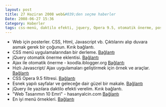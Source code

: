 ```yaml
---
layout: post
title: 27 Haziran 2008 web&#039;den seçme haberler
Date: 2008-06-27 15:36
Category: Haberler
tags: css-menü, daktilo efekti, jquery, Opera 9.5, otomatik önerme, poster
---
```


-   Web için posterler. CSS, Html, Javascript vb. Çıktılarını alıp
    duvara asmak gerek bir çoğunun. Kırık bağlantı.
-   CSS menü uygulamalarından bir derleme. [Bağlantı][1] 
-   jQuery otomatik önerme eklentisi. [Bağlantı][2] 
-   Ajax ile otomatik önerme - koodla.iblogger.org [Bağlantı][3] 
-   Hızlı Javascript/ Ajax uygulamaları geliştirmek için örnek ve
    araçlar. [Bağlantı][4] 
-   CSS Opera 9.5 filtresi. [Bağlantı][5] 
-   Esnek yapılı sayfalar ve geleceğe dair güzel bir makale.
    [Bağlantı][6] 
-   jQuery ile yazılara daktilo efekti verelim. Kırık bağlantı.
-   "Web Tasarımın 10 Emri" - hasanyalcin.com [Bağlantı][8] 
-   En iyi menü örnekleri. [Bağlantı][9] 


  [1]: http://www.sitepoint.com/article/navigation-using-css
    "css menüler"
  [2]: http://docs.jquery.com/Plugins/Autocomplete#API_Documentation
    "jQuery otomatik doldurma"
  [3]: http://koodla.iblogger.org/2008/06/22/ajax-ile-otomatik-onerme/
    "otomatik önerme"
  [4]: http://www.noupe.com/javascript/23-impressive-tools-for-faster-javascriptajax-development.html
    "ajax javascript"
  [5]: http://thingsilearn.wordpress.com/2008/06/27/opera-95-css-filter/
    "opera 9.5 filtresi"
  [6]: http://www.smashingmagazine.com/2008/06/26/flexible-layouts-challenge-for-the-future/
    "esneke siteler"
  [8]: http://www.hasanyalcin.com/?p=501 "web emirleri"
  [9]: http://help-developer.com/index.php/2008/06/25/top-10-navigation-menus/
    "menü örnekleri"
